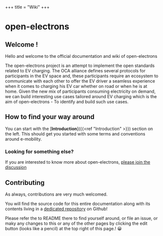 +++
title = "Wiki"
+++

# open-electrons

## Welcome !

Hello and welcome to the official documentation and wiki of open-electrons

The open-electrons project is an attempt to implement the open standards related to EV charging. The OCA 
alliance defines several protocols for participants in the EV space and, these participants require 
an ecosystem to communicate with each other to offer the EV driver a seamless experience when 
it comes to charging his EV car whether on road or when he is at home. Given the new mix of participants
consuming electricity on demand, we can build interesting use cases tailored around EV charging which is 
the aim of open-electrons - To identify and build such use cases.

## How to find your way around

You can start with the [**Introduction**]({{<ref "Introduction" >}}) section on the
left. This should get you started with some terms and conventions around e-mobility.

### Looking for something else?

If you are interested to know more about 
open-electrons, [please join the discussion](https://discord.com/channels/1039270452700401765/1039270452700401768)

## Contributing

As always, contributions are very much welcomed.

You will find the source code for this entire documentation along with its contents living in a
[dedicated repository](https://github.com/open-electrons/home) on Github!

Please refer the to README there to find yourself around, or file an issue, or maky any changes to this or any of the
other pages by clicking the edit button (looks like a pencil) at the top right of this page.! 😀
